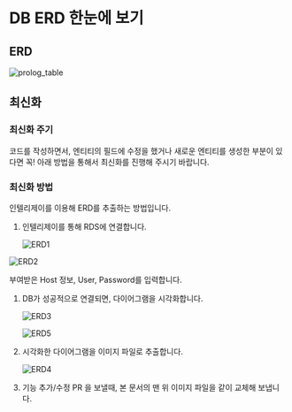 # DB ERD 한눈에 보기

## ERD

![prolog_table](https://user-images.githubusercontent.com/64204666/196094763-215c5a4a-1a67-461a-b836-742474638d00.png)

## 최신화

### 최신화 주기

코드를 작성하면서, 엔티티의 필드에 수정을 했거나 새로운 엔티티를 생성한 부분이 있다면 꼭! 아래 방법을 통해서 최신화를 진행해 주시기 바랍니다.

### 최신화 방법

인텔리제이를 이용해 ERD를 추출하는 방법입니다.

1. 인텔리제이를 통해 RDS에 연결합니다.

   ![ERD1](https://user-images.githubusercontent.com/64204666/196094782-b2e117a1-ea10-432d-a1bc-1dcd54d5adb4.png)


![ERD2](https://user-images.githubusercontent.com/64204666/196094789-041e5990-6dfa-446c-9965-b60b2ec697d1.png)

부여받은 Host 정보, User, Password를 입력합니다.

1. DB가 성공적으로 연결되면, 다이어그램을 시각화합니다.

   ![ERD3](https://user-images.githubusercontent.com/64204666/196094797-05666967-8029-4e5f-afdb-1daba4298638.png)

   ![ERD5](https://user-images.githubusercontent.com/64204666/196094934-a2d4b0e0-9fc5-4c55-8d71-63bc171f70c4.png)

2. 시각화한 다이어그램을 이미지 파일로 추출합니다.

   ![ERD4](https://user-images.githubusercontent.com/64204666/196094802-029530f1-d36c-424e-b34c-0fa40577ad6f.png)

3. 기능 추가/수정 PR 을 보낼때, 본 문서의 맨 위 이미지 파일을 같이 교체해 보냅니다.
